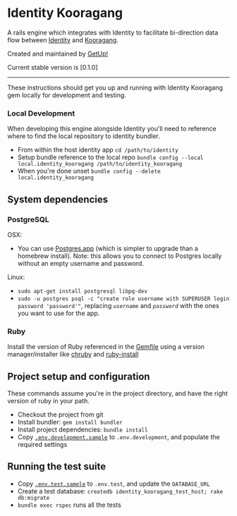 # Identity Kooragang

A rails engine which integrates with Identity to facilitate bi-direction data flow between [Identity](https://github.com/the-open/identity) and [Kooragang](https://github.com/getup/kooragang).

Created and maintained by [GetUp!](https://getup.org.au)

Current stable version is [0.1.0]

---

These instructions should get you up and running with Identity Kooragang gem locally for development and testing. 

### Local Development

When developing this engine alongside Identity you'll need to reference where to find the local repository to identity bundler.
- From within the host identity app `cd /path/to/identity`
- Setup bundle reference to the local repo `bundle config --local local.identity_kooragang /path/to/identity_kooragang`
- When you're done unset `bundle config --delete local.identity_kooragang`

## System dependencies

### PostgreSQL
OSX:
- You can use [Postgres.app](https://postgresapp.com/) (which is simpler to upgrade than a homebrew install). Note: this allows you to connect to Postgres locally without an empty username and password.

Linux:
- `sudo apt-get install postgresql libpq-dev`
- `sudo -u postgres psql -c "create role username with SUPERUSER login password 'password'"`, replacing _`username`_ and _`password`_ with the ones you want to use for the app.

### Ruby
Install the version of Ruby referenced in the [Gemfile](./Gemfile#L3) using a version manager/installer like [chruby](https://github.com/postmodern/chruby) and [ruby-install](https://github.com/postmodern/ruby-install)

## Project setup and configuration
These commands assume you're in the project directory, and have the right version of ruby in your path.
- Checkout the project from git
- Install bundler: `gem install bundler`
- Install project dependencies: `bundle install`
- Copy [`.env.development.sample`](./.env.development.sample) to `.env.development`, and populate the required settings

## Running the test suite
- Copy [`.env.test.sample`](./.env.test.sample) to `.env.test`, and update the `DATABASE_URL`
- Create a test database: `createdb identity_kooragang_test_host; rake db:migrate`
- `bundle exec rspec` runs all the tests